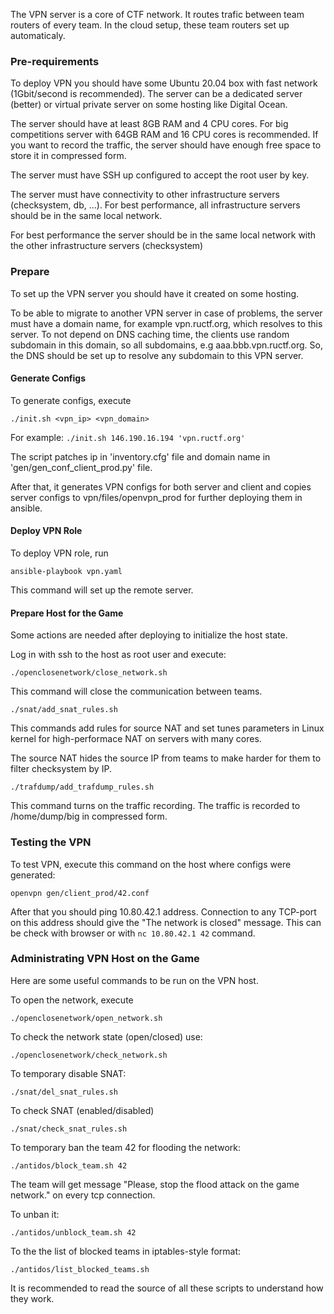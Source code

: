 The VPN server is a core of CTF network. It routes trafic between team routers of every team. In the cloud setup, these team routers set up automaticaly.

### Pre-requirements ###

To deploy VPN you should have some Ubuntu 20.04 box with fast network (1Gbit/second is recommended).
The server can be a dedicated server (better) or virtual private server on some hosting like Digital Ocean.

The server should have at least 8GB RAM and 4 CPU cores. For big competitions server with 64GB RAM and 16 CPU cores
is recommended. If you want to record the traffic, the server should have enough free space to store it in compressed form.

The server must have SSH up configured to accept the root user by key.

The server must have connectivity to other infrastructure servers (checksystem, db, ...). For best performance, 
all infrastructure servers should be in the same local network.

For best performance the server should be in the same local network with the other infrastructure servers (checksystem)

### Prepare ###

To set up the VPN server you should have it created on some hosting.

To be able to migrate to another VPN server in case of problems, the server must have a domain name, for example vpn.ructf.org, which resolves to this server. To not depend on DNS caching time, the clients use random subdomain in this domain, so all subdomains, e.g aaa.bbb.vpn.ructf.org. So, the DNS should be set up to resolve any subdomain to this VPN server.

#### Generate Configs ####

To generate configs, execute

```./init.sh <vpn_ip> <vpn_domain>```

For example:
```./init.sh 146.190.16.194 'vpn.ructf.org'```

The script patches ip in 'inventory.cfg' file and domain name in 'gen/gen_conf_client_prod.py' file.

After that, it generates VPN configs for both server and client and copies server configs to vpn/files/openvpn_prod for further deploying them in ansible.

#### Deploy VPN Role ####

To deploy VPN role, run

```ansible-playbook vpn.yaml```

This command will set up the remote server.

#### Prepare Host for the Game ####

Some actions are needed after deploying to initialize the host state.

Log in with ssh to the host as root user and execute:

```./openclosenetwork/close_network.sh```

This command will close the communication between teams.

```./snat/add_snat_rules.sh```

This commands add rules for source NAT and set tunes parameters in Linux kernel for high-performace NAT on servers with many cores.

The source NAT hides the source IP from teams to make harder for them to filter checksystem by IP.

```./trafdump/add_trafdump_rules.sh```

This command turns on the traffic recording. The traffic is recorded to /home/dump/big in compressed form.

### Testing the VPN ###

To test VPN, execute this command on the host where configs were generated:

```openvpn gen/client_prod/42.conf```

After that you should ping 10.80.42.1 address. Connection to any TCP-port on this address should give the "The network is closed" message. This can be check with browser or with ```nc 10.80.42.1 42``` command.

### Administrating VPN Host on the Game ###

Here are some useful commands to be run on the VPN host.

To open the network, execute

```./openclosenetwork/open_network.sh```

To check the network state (open/closed) use:

```./openclosenetwork/check_network.sh```

To temporary disable SNAT:

```./snat/del_snat_rules.sh```

To check SNAT (enabled/disabled)

```./snat/check_snat_rules.sh```

To temporary ban the team 42 for flooding the network:

```./antidos/block_team.sh 42```

The team will get message "Please, stop the flood attack on the game network." on every tcp connection.

To unban it:

```./antidos/unblock_team.sh 42```

To the the list of blocked teams in iptables-style format:

```./antidos/list_blocked_teams.sh```

It is recommended to read the source of all these scripts to understand how they work.
